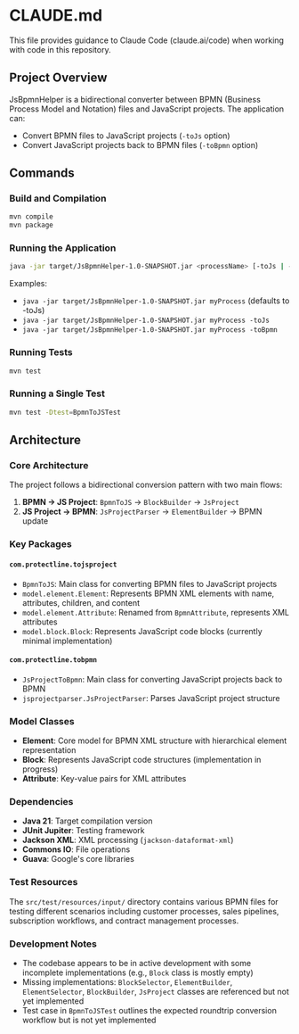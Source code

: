 # CLAUDE.md

This file provides guidance to Claude Code (claude.ai/code) when working with code in this repository.

## Project Overview

JsBpmnHelper is a bidirectional converter between BPMN (Business Process Model and Notation) files and JavaScript projects. The application can:
- Convert BPMN files to JavaScript projects (`-toJs` option)
- Convert JavaScript projects back to BPMN files (`-toBpmn` option)

## Commands

### Build and Compilation
```bash
mvn compile
mvn package
```

### Running the Application
```bash
java -jar target/JsBpmnHelper-1.0-SNAPSHOT.jar <processName> [-toJs | -toBpmn]
```

Examples:
- `java -jar target/JsBpmnHelper-1.0-SNAPSHOT.jar myProcess` (defaults to -toJs)
- `java -jar target/JsBpmnHelper-1.0-SNAPSHOT.jar myProcess -toJs`
- `java -jar target/JsBpmnHelper-1.0-SNAPSHOT.jar myProcess -toBpmn`

### Running Tests
```bash
mvn test
```

### Running a Single Test
```bash
mvn test -Dtest=BpmnToJSTest
```

## Architecture

### Core Architecture
The project follows a bidirectional conversion pattern with two main flows:

1. **BPMN → JS Project**: `BpmnToJS` → `BlockBuilder` → `JsProject`
2. **JS Project → BPMN**: `JsProjectParser` → `ElementBuilder` → BPMN update

### Key Packages

#### `com.protectline.tojsproject`
- `BpmnToJS`: Main class for converting BPMN files to JavaScript projects
- `model.element.Element`: Represents BPMN XML elements with name, attributes, children, and content
- `model.element.Attribute`: Renamed from `BpmnAttribute`, represents XML attributes
- `model.block.Block`: Represents JavaScript code blocks (currently minimal implementation)

#### `com.protectline.tobpmn`
- `JsProjectToBpmn`: Main class for converting JavaScript projects back to BPMN
- `jsprojectparser.JsProjectParser`: Parses JavaScript project structure

### Model Classes
- **Element**: Core model for BPMN XML structure with hierarchical element representation
- **Block**: Represents JavaScript code structures (implementation in progress)
- **Attribute**: Key-value pairs for XML attributes

### Dependencies
- **Java 21**: Target compilation version
- **JUnit Jupiter**: Testing framework
- **Jackson XML**: XML processing (`jackson-dataformat-xml`)
- **Commons IO**: File operations
- **Guava**: Google's core libraries

### Test Resources
The `src/test/resources/input/` directory contains various BPMN files for testing different scenarios including customer processes, sales pipelines, subscription workflows, and contract management processes.

### Development Notes
- The codebase appears to be in active development with some incomplete implementations (e.g., `Block` class is mostly empty)
- Missing implementations: `BlockSelector`, `ElementBuilder`, `ElementSelector`, `BlockBuilder`, `JsProject` classes are referenced but not yet implemented
- Test case in `BpmnToJSTest` outlines the expected roundtrip conversion workflow but is not yet implemented